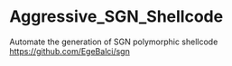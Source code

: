 # Aggressive_SGN_Shellcode

Automate the generation of SGN polymorphic shellcode https://github.com/EgeBalci/sgn

